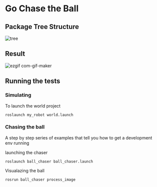 # Go Chase the Ball

## Package Tree Structure
![tree](https://user-images.githubusercontent.com/67613439/125200822-1cb63700-e28a-11eb-87f5-3bdea279eeed.png)

## Result
![ezgif com-gif-maker](https://user-images.githubusercontent.com/67613439/125202411-17101f80-e291-11eb-8c8d-ec8fe843331f.gif)


## Running the tests

### Simulating

To launch the world project

```
roslaunch my_robot world.launch 
```

### Chasing the ball

A step by step series of examples that tell you how to get a development env running

launching the chaser 

```
roslaunch ball_chaser ball_chaser.launch
```

Visualazing the ball

```
rosrun ball_chaser process_image 
```
